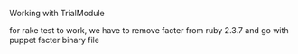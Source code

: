Working with TrialModule

for rake test to work, we have to remove facter from ruby 2.3.7
and go with puppet facter binary file
